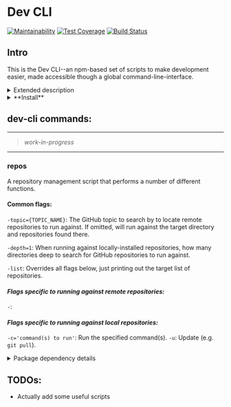 # Dev CLI

[![Maintainability](https://api.codeclimate.com/v1/badges/84afc823b7f3426f7614/maintainability)](https://codeclimate.com/github/skye2k2/dev-cli/maintainability) [![Test Coverage](https://api.codeclimate.com/v1/badges/84afc823b7f3426f7614/test_coverage)](https://codeclimate.com/github/skye2k2/dev-cli/test_coverage) [![Build Status](https://travis-ci.com/skye2k2/dev-cli.svg?branch=master)](https://travis-ci.com/skye2k2/dev-cli)

## Intro

This is the Dev CLI--an npm-based set of scripts to make development easier, made accessible though a global command-line-interface.

<details>
<summary>Extended description</summary>

As an engineer responsible for the maintenance of > 50 disparate repositories, I need to be able to manage things quickly. Some tasks are easily repetitive, but time-consuming. Other tasks require multi-stage commands or various levels of data aggregation. This CLI is meant to ease that strain by automating the various bits and pieces.

</details>

<details>
<summary>**Install**</summary>

### Install with npm
Installing globally will give you access to the `dev` command in your terminal.
```bash
npm i -g skye2k2/dev-cli
```
### Install with Yarn (if desired)
If you haven't already installed `yarn`, do so as instructed here:

https://yarnpkg.com/en/docs/install

Then run:

```bash
yarn global add https://github.com/skye2k2/dev-cli.git
```

</details>

## dev-cli commands:

---

> _work-in-progress_

---

### repos

A repository management script that performs a number of different functions.

#### Common flags:

`-topic={TOPIC_NAME}`: The GitHub topic to search by to locate remote repositories to run against. If omitted, will run against the target directory and repositories found there.

`-depth=1`: When running against locally-installed repositories, how many directories deep to search for GitHub repositories to run against.

`-list`: Overrides all flags below, just printing out the target list of repositories.

#### _Flags specific to running against remote repositories:_

`-`:


#### _Flags specific to running against local repositories:_

`-c='command(s) to run'`: Run the specified command(s).
`-u`: Update (e.g. `git pull`).

<details>
<summary>Package dependency details</summary>

 - boxen, got, inquirer, netrc, ora, semver-diff are required by checkIfOutdated, which determines if the installed version

</details>

## TODOs:

 - Actually add some useful scripts
